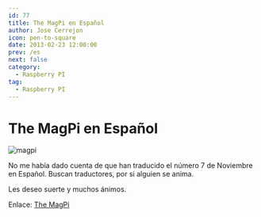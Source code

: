 ```yaml
---
id: 77
title: The MagPi en Español
author: Jose Cerrejon
icon: pen-to-square
date: 2013-02-23 12:00:00
prev: /es
next: false
category:
  - Raspberry PI
tag:
  - Raspberry PI
---
```


# The MagPi en Español

![magpi](/images/magpi.jpg)

No me había dado cuenta de que han traducido el número 7 de Noviembre en Español. Buscan traductores, por si alguien se anima.

Les deseo suerte y muchos ánimos.

Enlace: [The MagPi](http://www.themagpi.com/es/)